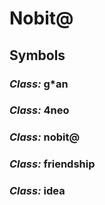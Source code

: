 # Nobit@

## Symbols

### _Class:_ g*an

### _Class:_ 4neo

### _Class:_ nobit@

### _Class:_ friendship

### _Class:_ idea
